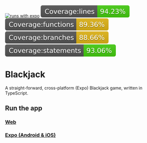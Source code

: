 [![runs with expo](https://img.shields.io/badge/Runs%20with%20Expo-4630EB.svg?style=flat-square&logo=EXPO&labelColor=f3f3f3&logoColor=000)](https://expo.io/@fentech/blackjack)
![Coverage lines](./badges/badge-lines.svg)
![Coverage functions](./badges/badge-functions.svg)
![Coverage branches](./badges/badge-branches.svg)
![Coverage statements](./badges/badge-statements.svg)

# Blackjack

A straight-forward, cross-platform (Expo) Blackjack game, written in TypeScript.

## Run the app

### [Web](https://fentech.github.io/blackjack)

### [Expo (Android & iOS)](https://expo.io/@fentech/blackjack)
